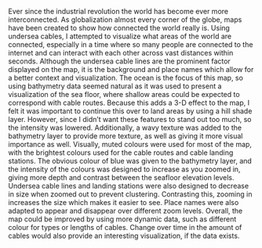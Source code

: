 Ever since the industrial revolution the world has become ever more interconnected. As globalization almost every corner of the globe, maps have been created to show how connected the world really is. Using undersea cables, I attempted to visualize what areas of the world are connected, especially in a time where so many people are connected to the internet and can interact with each other across vast distances within seconds. 
Although the undersea cable lines are the prominent factor displayed on the map, it is the background and place names which allow for a better context and visualization. The ocean is the focus of this map, so using bathymetry data seemed natural as it was used to present a visualization of the sea floor, where shallow areas could be expected to correspond with cable routes. Because this adds a 3-D effect to the map, I felt it was important to continue this over to land areas by using a hill shade layer. However, since I didn’t want these features to stand out too much, so the intensity was lowered. Additionally, a wavy texture was added to the bathymetry layer to provide more texture, as well as giving it more visual importance as well. 
	Visually, muted colours were used for most of the map, with the brightest colours used for the cable routes and cable landing stations. The obvious colour of blue was given to the bathymetry layer, and the intensity of the colours was designed to increase as you zoomed in, giving more depth and contrast between the seafloor elevation levels. Undersea cable lines and landing stations were also designed to decrease in size when zoomed out to prevent clustering. Contrasting this, zooming in increases the size which makes it easier to see. Place names were also adapted to appear and disappear over different zoom levels. Overall, the map could be improved by using more dynamic data, such as different colour for types or lengths of cables. Change over time in the amount of cables would also provide an interesting visualization, if the data exists. 

